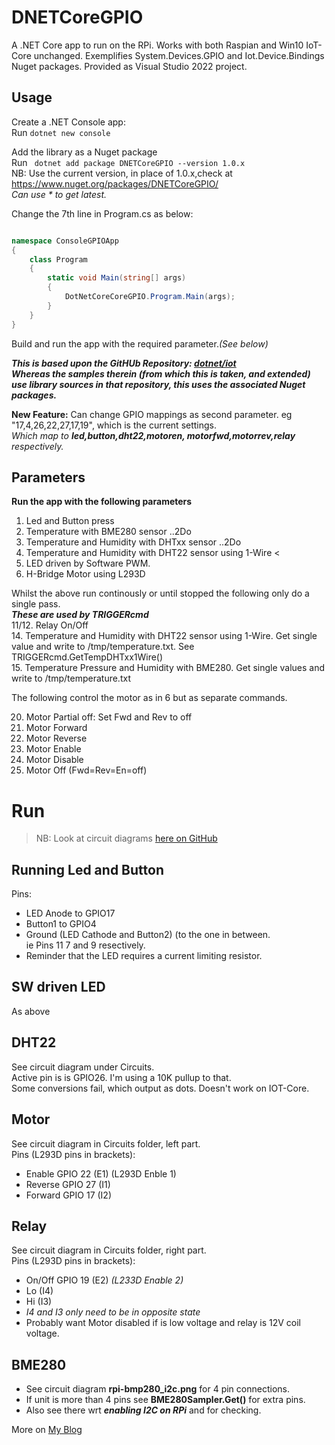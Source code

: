 # DNETCoreGPIO

A .NET Core app to run on the RPi. Works with both Raspian and Win10 IoT-Core unchanged.
Exemplifies System.Devices.GPIO and Iot.Device.Bindings Nuget packages. Provided as Visual Studio 2022 project.

## Usage

Create a .NET Console app:  
Run ```dotnet new console```  

Add the library as a Nuget package  
Run ``` dotnet add package DNETCoreGPIO --version 1.0.x```  
NB: Use the current version, in place of 1.0.x,check at https://www.nuget.org/packages/DNETCoreGPIO/  
 _Can use \* to get latest._ 

Change the 7th line in Program.cs as below:

```csharp

namespace ConsoleGPIOApp
{
	class Program
	{
		static void Main(string[] args)
		{
			DotNetCoreCoreGPIO.Program.Main(args);
		}
	}
}
```  

Build and run the app with the required parameter._(See below)_
  
***This is based upon the GitHUb Repository: [dotnet/iot](https://github.com/dotnet/iot)<br>
Whereas the samples therein (from which this is taken, and extended) use library sources in that repository, this uses the associated Nuget packages.***

**New Feature:** Can change GPIO mappings as second parameter. eg "17,4,26,22,27,17,19", which is the current settings.  
_Which map to **led,button,dht22,motoren, motorfwd,motorrev,relay** respectively._


## Parameters

**Run the app with the following parameters**

1. Led and Button press
2. Temperature with BME280 sensor  ..2Do
3. Temperature and Humidity with DHTxx sensor  ..2Do
4. Temperature and Humidity with DHT22 sensor using 1-Wire <
5. LED driven by Software PWM.
6. H-Bridge Motor using L293D

Whilst the above run continously or until stopped the following only do a single pass.  
***These are used by TRIGGERcmd***  
11/12. Relay On/Off  
14. Temperature and Humidity with DHT22 sensor using 1-Wire. Get single value and write to /tmp/temperature.txt. See TRIGGERcmd.GetTempDHTxx1Wire()  
15. Temperature Pressure and Humidity with BME280. Get single values and write to /tmp/temperature.txt  

The following control the motor as in 6 but as separate commands.

20. Motor Partial off: Set Fwd and Rev to off
21. Motor Forward
22. Motor Reverse
23. Motor Enable
24. Motor Disable
25. Motor Off (Fwd=Rev=En=off)


# Run

> NB: Look at circuit diagrams [here on GitHub](https://github.com/djaus2/DNETCoreGPIO/tree/master/DNETCoreGPIO/Circuits)

## Running Led and Button
Pins:
- LED Anode to GPIO17
- Button1 to GPIO4
- Ground (LED Cathode and Button2) (to the one in between. <br>ie Pins 11 7 and 9 resectively.
- Reminder that the LED requires a current limiting resistor.
## SW driven LED
As above
## DHT22
See circuit diagram under Circuits.  
 Active pin is is GPIO26. I'm using a 10K pullup to that.  
Some conversions fail, which output as dots. Doesn't work on IOT-Core.  
## Motor
See circuit diagram in Circuits folder, left part. <br>Pins (L293D pins in brackets):
- Enable  GPIO 22 (E1) (L293D Enble 1)
- Reverse GPIO 27 (I1) 
- Forward GPIO 17 (I2)
## Relay
See circuit diagram in Circuits folder, right part. <br>Pins (L293D pins in brackets):
- On/Off  GPIO 19 (E2)  _(L233D Enable 2)_
- Lo (I4)               
- Hi (I3)
- _I4 and I3 only need to be in opposite state_
- Probably want Motor disabled if is low voltage and relay is 12V coil voltage.
## BME280
- See circuit diagram **rpi-bmp280_i2c.png** for 4 pin connections.
- If unit is more than 4 pins see **BME280Sampler.Get()** for extra pins.
- Also see there wrt ***enabling I2C on RPi*** and for checking.

  
More on [My Blog](https://davidjones.sportronics.com.au)

